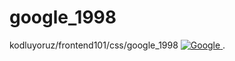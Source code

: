 # google_1998
 kodluyoruz/frontend101/css/google_1998 
[![Google](https://user-images.githubusercontent.com/89851022/175777484-1a9f95a4-7cf6-4eee-a81a-3d3e859dbb5c.png)
](http://127.0.0.1:5500/google1-web-site/index.html).
